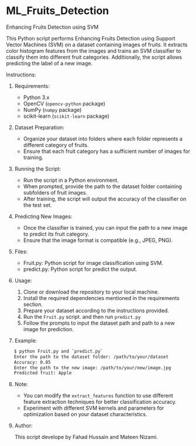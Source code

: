# ML_Fruits_Detection
Enhancing Fruits Detection using SVM

This Python script performs Enhancing Fruits Detection using Support Vector Machines (SVM) on a dataset containing images of fruits. It extracts color histogram features from the images and trains an SVM classifier to classify them into different fruit categories. Additionally, the script allows predicting the label of a new image.

Instructions:

1. Requirements:
   - Python 3.x
   - OpenCV (`opencv-python` package)
   - NumPy (`numpy` package)
   - scikit-learn (`scikit-learn` package)

2. Dataset Preparation:
   - Organize your dataset into folders where each folder represents a different category of fruits.
   - Ensure that each fruit category has a sufficient number of images for training.

3. Running the Script:
   - Run the script in a Python environment.
   - When prompted, provide the path to the dataset folder containing subfolders of fruit images.
   - After training, the script will output the accuracy of the classifier on the test set.

4. Predicting New Images:
   - Once the classifier is trained, you can input the path to a new image to predict its fruit category.
   - Ensure that the image format is compatible (e.g., JPEG, PNG).
   
5. Files:
   
   - Fruit.py: Python script for image classification using SVM.
   - predict.py: Python script for predict the output.

6. Usage:
   
   1. Clone or download the repository to your local machine.
   2. Install the required dependencies mentioned in the requirements section.
   3. Prepare your dataset according to the instructions provided.
   4. Run the `Fruit.py` script. and then run `predict.py`
   5. Follow the prompts to input the dataset path and path to a new image for prediction.
   
7. Example:
   
```bash
   $ python Fruit.py and `predict.py`
   Enter the path to the dataset folder: /path/to/your/dataset
   Accuracy: 0.85
   Enter the path to the new image: /path/to/your/new/image.jpg
   Predicted fruit: Apple
```
   
8. Note:

   - You can modify the `extract_features` function to use different feature extraction techniques for better classification accuracy.
   - Experiment with different SVM kernels and parameters for optimization based on your dataset characteristics.

9. Author:

   This script develope by Fahad Hussain and Mateen Nizami. 

